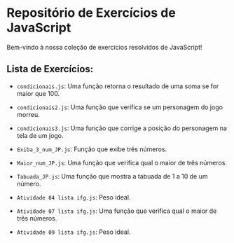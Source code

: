 # Repositório de Exercícios de JavaScript

Bem-vindo à nossa coleção de exercícios resolvidos de JavaScript! 

## Lista de Exercícios:

- `condicionais.js`: Uma função retorna o resultado de uma soma se for maior que 100.
- `condicionais2.js`: Uma função que verifica se um personagem do jogo morreu.
- `condicionais3.js`: Uma função que corrige a posição do personagem na tela de um jogo.


- `Exiba_3_num_JP.js`: Função que exibe três números.
- `Maior_num_JP.js`: Uma função que verifica qual o maior de três números.
- `Tabuada_JP.js`: Uma função que mostra a tabuada de 1 a 10 de um número.


- `Atividade 04 lista ifg.js`: Peso ideal.
- `Atividade 07 lista ifg.js`: Uma função que verifica qual o maior de três números.
- `Atividade 09 lista ifg.js`: Peso ideal.
